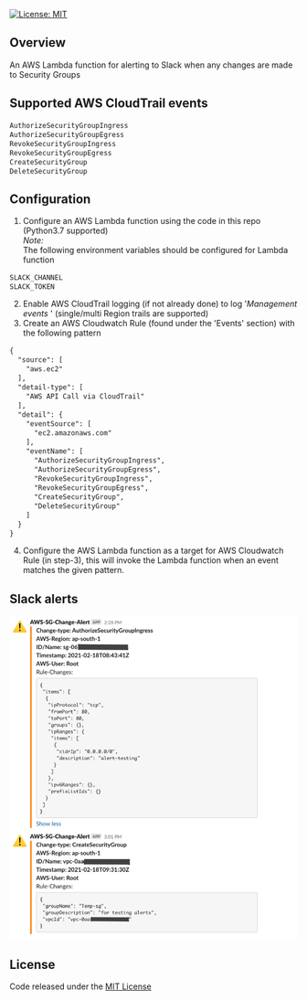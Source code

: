 [![License: MIT](https://img.shields.io/badge/License-MIT-blue.svg)](https://opensource.org/licenses/MIT)

## Overview
An AWS Lambda function for alerting to Slack when any changes are made to Security Groups

## Supported AWS CloudTrail events
```
AuthorizeSecurityGroupIngress
AuthorizeSecurityGroupEgress
RevokeSecurityGroupIngress
RevokeSecurityGroupEgress
CreateSecurityGroup
DeleteSecurityGroup
```

## Configuration
1. Configure an AWS Lambda function using the code in this repo (Python3.7 supported)\
*Note:*\
The following environment variables should be configured for Lambda function
```
SLACK_CHANNEL
SLACK_TOKEN
```
2. Enable AWS CloudTrail logging (if not already done) to log '*Management events*
' (single/multi Region trails are supported)
3. Create an AWS Cloudwatch Rule (found under the 'Events' section) with the following pattern
```
{
  "source": [
    "aws.ec2"
  ],
  "detail-type": [
    "AWS API Call via CloudTrail"
  ],
  "detail": {
    "eventSource": [
      "ec2.amazonaws.com"
    ],
    "eventName": [
      "AuthorizeSecurityGroupIngress",
      "AuthorizeSecurityGroupEgress",
      "RevokeSecurityGroupIngress",
      "RevokeSecurityGroupEgress",
      "CreateSecurityGroup",
      "DeleteSecurityGroup"
    ]
  }
}
```
4. Configure the AWS Lambda function as a target for AWS Cloudwatch Rule (in step-3), this will invoke the Lambda function when an event matches the given pattern.

## Slack alerts
<img src="img/slack-alerts.png" width="650">

## License
Code released under the [MIT License](https://opensource.org/licenses/MIT)